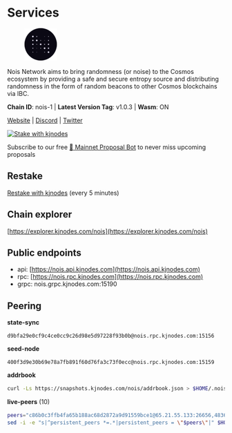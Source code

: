 # Services

<figure><img src="https://raw.githubusercontent.com/kj89/cosmos-images/main/logos/nois.png" alt=""><figcaption></figcaption></figure>

Nois Network aims to bring randomness (or noise)  to the Cosmos ecosystem by providing a safe and  secure entropy source and distributing randomness  in the form of random beacons to other Cosmos blockchains via IBC.

**Chain ID**: nois-1 | **Latest Version Tag**: v1.0.3 | **Wasm**: ON

[Website](https://nois.network) | [Discord](https://discord.gg/dHdpwtEb6F) | [Twitter](https://twitter.com/NoisRNG)

[![Stake with kjnodes](https://i.ibb.co/cr44Q8j/button-stake-with-kjnodes.png)](https://restake.app/nois/noisvaloper1fe7ju873fkknmfrmytaft93y5rlf0xcrqtp39k)

Subscribe to our free [🤖 Mainnet Proposal Bot](https://t.me/kjnodes_proposal_bot) to never miss upcoming proposals

## Restake

[Restake with kjnodes](https://restake.app/nois/noisvaloper1fe7ju873fkknmfrmytaft93y5rlf0xcrqtp39k) (every 5 minutes)
## Chain explorer
[https://explorer.kjnodes.com/nois](https://explorer.kjnodes.com/nois)

## Public endpoints

* api: [https://nois.api.kjnodes.com](https://nois.api.kjnodes.com)
* rpc: [https://nois.rpc.kjnodes.com](https://nois.rpc.kjnodes.com)
* grpc: nois.grpc.kjnodes.com:15190

## Peering

**state-sync**

```text
d9bfa29e0cf9c4ce0cc9c26d98e5d97228f93b0b@nois.rpc.kjnodes.com:15156
```

**seed-node**

```text
400f3d9e30b69e78a7fb891f60d76fa3c73f0ecc@nois.rpc.kjnodes.com:15159
```

**addrbook**
```bash
curl -Ls https://snapshots.kjnodes.com/nois/addrbook.json > $HOME/.noisd/config/addrbook.json
```

**live-peers** (10)
```bash
peers="c86b0c3ffb4fa65b188ac68d2872a9d91559bce1@65.21.55.133:26656,483678c263d8ceb45b11e450628928d05c641187@194.163.167.138:60656,9d21af60ad2568ffcb55a0bd0eb03b6cfa2644c5@49.12.120.113:26656,ed0cce5194ebefdf2f4d9301efc9a12101c35aa2@57.128.163.232:26656,0ede37f273933f5f9d6644f68e51128c6332c431@65.108.11.234:26656,d9bfa29e0cf9c4ce0cc9c26d98e5d97228f93b0b@65.109.88.38:15156,3c5926d0b4b8750f16f6495063e6d762b2556d1e@65.21.122.47:27656,eeb51b9e6c7d6de977e3c6419f3bba78263b4b7e@192.99.32.49:26656,017ba5ab50dc434356740630d5d64d20063e8d32@54.39.128.229:26636,2399460cc55107cea1ab9d5249f0305c1eff081c@38.146.3.181:17356"
sed -i -e "s|^persistent_peers *=.*|persistent_peers = \"$peers\"|" $HOME/.noisd/config/config.toml
```
